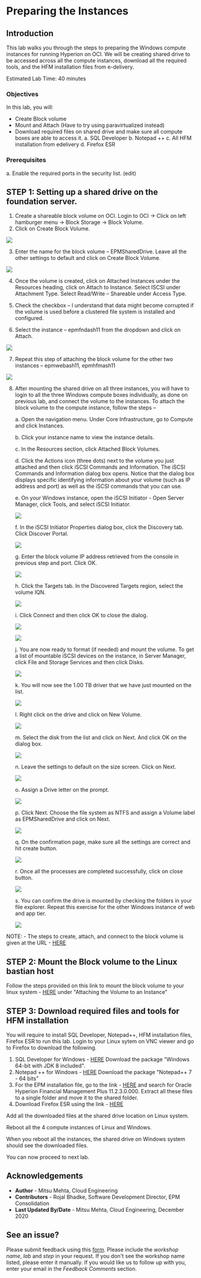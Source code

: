 # Preparing the Instances

## Introduction

This lab walks you through the steps to preparing the Windows compute instances for running Hyperion on OCI. We will be creating shared drive to be accessed across all the compute instances, download all the required tools, and the HFM installation files from e-delivery. 

Estimated Lab Time: 40 minutes

### Objectives

In this lab, you will:
* Create Block volume 
*	Mount and Attach (Have to try using paravirtualized instead)
*	Download required files on shared drive and make sure all compute boxes are able to access it. 
a.	SQL Developer
b.	Notepad ++
c.	All HFM installation from edelivery
d.	Firefox ESR

### Prerequisites
a. Enable the required ports in the security list. (edit)

## **STEP 1**: Setting up a shared drive on the foundation server. 
1.	Create a shareable block volume on OCI. Login to OCI -> Click on left hamburger menu -> Block Storage -> Block Volume. 
2.	Click on Create Block Volume. 
 
 ![](./images/image1.png "")

3.	Enter the name for the block volume – EPMSharedDrive. Leave all the other settings to default and click on Create Block Volume. 

![](./images/image2.png "")

4.	Once the volume is created, click on Attached Instances under the Resources heading, click on Attach to Instance. Select ISCSI under Attachment Type. Select Read/Write – Shareable under Access Type. 

5.	Check the checkbox – 
I understand that data might become corrupted if the volume is used before a clustered file system is installed and configured.
6.	Select the instance – epmfndash11 from the dropdown and click on Attach. 
 
![](./images/image3.png "")

7.	Repeat this step of attaching the block volume for the other two instances – epmwebash11, epmhfmash11
 
![](./images/image4.png "")

8.	After mounting the shared drive on all three instances, you will have to login to all the three Windows compute boxes individually, as done on previous lab, and connect the volume to the instances. To attach the block volume to the compute instance, follow the steps –

     a.	Open the navigation menu. Under Core Infrastructure, go to Compute and click Instances. 

     b.	Click your instance name to view the instance details.

     c.	In the Resources section, click Attached Block Volumes.

     d.	Click the Actions icon (three dots) next to the volume you just attached and then click iSCSI Commands and Information. The iSCSI Commands and Information        dialog box opens. Notice that the dialog box displays specific identifying information about your volume (such as IP address and port) as well as the iSCSI          commands that you can use.

     e.	On your Windows instance, open the iSCSI Initiator - Open Server Manager, click Tools, and select iSCSI Initiator.
 
     ![](./images/image5.png "")

     f.	In the iSCSI Initiator Properties dialog box, click the Discovery tab. Click Discover Portal.

     ![](./images/image6.png "")

     g.	Enter the block volume IP address retrieved from the console in previous step and port. Click OK.

     ![](./images/image7.png "")

     h.	Click the Targets tab. In the Discovered Targets region, select the volume IQN.

     ![](./images/image8.png "")
 
     i.	Click Connect and then click OK to close the dialog.

     ![](./images/image9.png "")

     ![](./images/image10.png "")
 
     j.	You are now ready to format (if needed) and mount the volume. To get a list of mountable iSCSI devices on the instance, in Server Manager, click File and Storage Services and then click Disks.

     ![](./images/image11.png "")
 
     k.	You will now see the 1.00 TB driver that we have just mounted on the list. 

     ![](./images/image12.png "")

     l.	Right click on the drive and click on New Volume.  

     ![](./images/image13.png "")

     m.	Select the disk from the list and click on Next. And click OK on the dialog box.

     ![](./images/image14.png "")
 
     n.	Leave the settings to default on the size screen.  Click on Next.

     ![](./images/image15.png "")
 
     o.	Assign a Drive letter on the prompt.

     ![](./images/image16.png "")
 
     p.	Click Next. Choose the file system as NTFS and assign a Volume label as EPMSharedDrive and click on Next.

     ![](./images/image17.png "")
 
     q.	On the confirmation page, make sure all the settings are correct and hit create button. 

     ![](./images/image18.png "")
 
     r.	Once all the processes are completed successfully, click on close button.  

     ![](./images/image19.png "")			
 
     s.	You can confirm the drive is mounted by checking the folders in your file explorer. Repeat this exercise for the other Windows instance of web and app tier. 

     ![](./images/image20.png "")

NOTE: - The steps to create, attach, and connect to the block volume is given at the URL - [HERE](https://docs.cloud.oracle.com/en-us/iaas/Content/GSG/Tasks/addingstorageForWindows.html)

## **STEP 2**: Mount the Block volume to the Linux bastian host

Follow the steps provided on this link to mount the block volume to your linux system - [HERE](https://docs.cloud.oracle.com/en-us/iaas/Content/GSG/Tasks/addingstorage.htm) under "Attaching the Volume to an Instance"

## **STEP 3**: Download required files and tools for HFM installation

You will require to install SQL Developer, Notepad++, HFM installation files, Firefox ESR to run this lab. Login to your Linux sytem on VNC viewer and go to Firefox to download the following.

1. SQL Developer for Windows - [HERE](https://www.oracle.com/in/tools/downloads/sqldev-v192-downloads.html) Download the package "Windows 64-bit with JDK 8 included".
2. Notepad ++ for Windows - [HERE](https://notepad-plus-plus.org/downloads/v7.0/) Download the package "Notepad++ 7 - 64 bits"
3. For the EPM installation file, go to the link - [HERE](https://edelivery.oracle.com/) and search for Oracle Hyperion Financial Management Plus 11.2.3.0.000. Extract all these files to a single folder and move it to the shared folder.
4. Download Firefox ESR using the link - [HERE](https://www.mozilla.org/en-US/firefox/enterprise/)

Add all the downloaded files at the shared drive location on Linux system.

Reboot all the 4 compute instances of Linux and Windows. 

When you reboot all the instances, the shared drive on Windows system should see the downloaded files.

You can now proceed to next lab.

## Acknowledgements
* **Author** - Mitsu Mehta, Cloud Engineering
* **Contributors** - Rojal Bhadke, Software Development Director, EPM Consolidation
* **Last Updated By/Date** - Mitsu Mehta, Cloud Engineering, December 2020

## See an issue?
Please submit feedback using this [form](https://apexapps.oracle.com/pls/apex/f?p=133:1:::::P1_FEEDBACK:1). Please include the *workshop name*, *lab* and *step* in your request.  If you don't see the workshop name listed, please enter it manually. If you would like us to follow up with you, enter your email in the *Feedback Comments* section.

